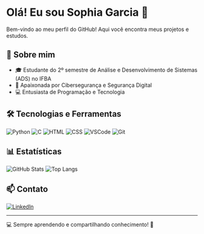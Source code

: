 # Olá! Eu sou Sophia Garcia 👋

Bem-vindo ao meu perfil do GitHub! Aqui você encontra meus projetos e estudos.

## 🚀 Sobre mim
- 🎓 Estudante do 2º semestre de Análise e Desenvolvimento de Sistemas (ADS) no IFBA
- 🔐 Apaixonada por Cibersegurança e Segurança Digital
- 💻 Entusiasta de Programação e Tecnologia

## 🛠 Tecnologias e Ferramentas
![Python](https://img.shields.io/badge/Python-3776AB?style=for-the-badge&logo=python&logoColor=white)
![C](https://img.shields.io/badge/C-A8B9CC?style=for-the-badge&logo=c&logoColor=white)
![HTML](https://img.shields.io/badge/HTML5-E34F26?style=for-the-badge&logo=html5&logoColor=white)
![CSS](https://img.shields.io/badge/CSS3-1572B6?style=for-the-badge&logo=css3&logoColor=white)
![VSCode](https://img.shields.io/badge/VSCode-007ACC?style=for-the-badge&logo=visual-studio-code&logoColor=white)
![Git](https://img.shields.io/badge/Git-F05032?style=for-the-badge&logo=git&logoColor=white)

## 📊 Estatísticas
![GitHub Stats](https://github-readme-stats.vercel.app/api?username=sophia-garcia&show_icons=true&theme=dracula)
![Top Langs](https://github-readme-stats.vercel.app/api/top-langs/?username=sophia-garcia&layout=compact&theme=dracula)

## 📫 Contato
[![LinkedIn](https://img.shields.io/badge/LinkedIn-0077B5?style=for-the-badge&logo=linkedin&logoColor=white)](https://www.linkedin.com/in/seu-usuario)

---
💻 Sempre aprendendo e compartilhando conhecimento! 🚀
